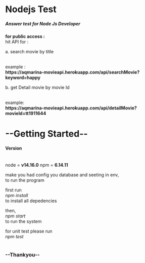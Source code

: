 # Nodejs Test
<h5>Answer test for Node Js Developer</h5>

<b>for public access : </b>
<br>
hit API for : 
<br>
<p>a. search movie by title </p>
  <br>
example :
<br>
<b>https://aqmarina-movieapi.herokuapp.com/api/searchMovie?keyword=happy</b>
<br>
<p>b. get Detail movie by movie Id </p>
<br>
example:
<br>
<b>https://aqmarina-movieapi.herokuapp.com/api/detailMovie?movieId=tt1911644</b>

<h1>--Getting Started--</h1>

<h4>Version</h4>
<br>
node = <b>v14.16.0</b>
npm = <b>6.14.11</b>
<br>

make you had config you database and seeting in env, 
<br>
to run the program 
<br>

first run 
<br>
<i>npm install </i>
<br>
to install all depedencies
<br>

then,<br>
<i>npm start</i><br> 
to run the system 
<br>

for unit test please run <br>
<i>npm test</i> 
<br>
<br>
<h3><b>--Thankyou--</b></h3>

